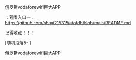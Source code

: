 俄罗斯vodafonewifi巨大APP

：观看入口一：https://github.com/shuai215315/atofdh/blob/main/README.md


记得收藏！！！



[随机段落5-
]






俄罗斯vodafonewifi巨大APP
